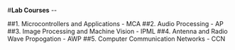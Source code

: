 #**Lab Courses** -- 

##1. Microcontrollers and Applications - MCA
##2. Audio Processing - AP
##3. Image Processing and Machine Vision - IPML
##4. Antenna and Radio Wave Propogation - AWP
##5. Computer Communication Networks - CCN
